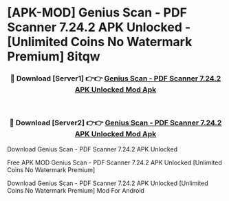 # [APK-MOD] Genius Scan - PDF Scanner 7.24.2 APK Unlocked - [Unlimited Coins No Watermark Premium] 8itqw



<div align="center">
<h3>🔴 Download [Server1] 👉👉 <a href="https://momento.my/?title=Genius_Scan_-_PDF_Scanner_7.24.2_APK_Unlocked">Genius Scan - PDF Scanner 7.24.2 APK Unlocked Mod Apk</a></h3><br>

<h3>🔴 Download [Server2] 👉👉 <a href="https://momento.my/?title=Genius_Scan_-_PDF_Scanner_7.24.2_APK_Unlocked">Genius Scan - PDF Scanner 7.24.2 APK Unlocked Mod Apk</a></h3>
</div>



Download Genius Scan - PDF Scanner 7.24.2 APK Unlocked 

Free APK MOD Genius Scan - PDF Scanner 7.24.2 APK Unlocked [Unlimited Coins No Watermark Premium]

Download Genius Scan - PDF Scanner 7.24.2 APK Unlocked [Unlimited Coins No Watermark Premium] Mod For Android
